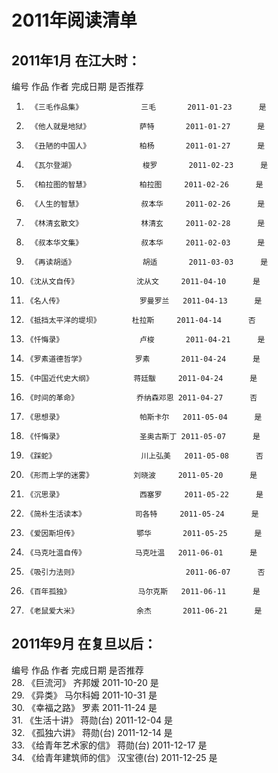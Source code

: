 # 2011年阅读清单

## 2011年1月 在江大时：
编号        作品                   作者       完成日期       是否推荐
1.      《三毛作品集》             三毛       2011-01-23      是
2.      《他人就是地狱》           萨特       2011-01-27      是
3.      《丑陋的中国人》           柏杨       2011-01-27      是
4.      《瓦尔登湖》               梭罗       2011-02-23      是
5.      《柏拉图的智慧》           柏拉图     2011-02-26      是
6.      《人生的智慧》             叔本华     2011-02-26      是
7.      《林清玄散文》             林清玄     2011-02-28      是
8.      《叔本华文集》             叔本华     2011-02-03      是
9.      《再读胡适》               胡适       2011-03-03      是
10.     《沈从文自传》             沈从文     2011-04-10      是
11.     《名人传》                 罗曼罗兰   2011-04-13      是
12.     《抵挡太平洋的堤坝》       杜拉斯     2011-04-14      否
13.     《忏悔录》                 卢梭       2011-04-21      是
14.     《罗素道德哲学》           罗素       2011-04-24      是
15.     《中国近代史大纲》         蒋廷黻     2011-04-24      是
16.     《时间的革命》             乔纳森邓恩 2011-04-27      否
17.     《思想录》                 帕斯卡尔   2011-05-04      是
18.     《忏悔录》                 圣奥古斯丁 2011-05-07      是
19.     《踩蛇》                   川上弘美   2011-05-08      否
20.     《形而上学的迷雾》         刘晓波     2011-05-20      是
21.     《沉思录》                 西塞罗     2011-05-22      是
22.     《简朴生活读本》           司各特     2011-05-24      是
23.     《爱因斯坦传》             鄂华       2011-05-25      是
24.     《马克吐温自传》           马克吐温   2011-06-01      是
25.     《吸引力法则》                        2011-06-07      否
26.     《百年孤独》               马尔克斯   2011-06-11      是
27.     《老鼠爱大米》             余杰       2011-06-21      是

## 2011年9月 在复旦以后：  
编号        作品                   作者        完成日期        是否推荐  
28.     《巨流河》                 齐邦嫒      2011-10-20      是  
29.     《异类》                   马尔科姆    2011-10-31      是  
30.     《幸福之路》               罗素        2011-11-24      是  
31.     《生活十讲》               蒋勋(台)    2011-12-04      是  
32.     《孤独六讲》               蒋勋(台)    2011-12-14      是  
33.     《给青年艺术家的信》        蒋勋(台)    2011-12-17      是  
34.     《给青年建筑师的信》        汉宝德(台)  2011-12-25      是  
